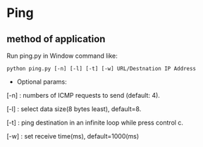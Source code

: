 # Ping

## method of application

Run ping.py in Window command like:

```
python ping.py [-n] [-l] [-t] [-w] URL/Destnation IP Address
```

- Optional params:

[-n] : numbers of ICMP requests to send (default: 4).

[-l] : select data size(8 bytes least), default=8.

[-t] : ping destination in an infinite loop while press control c.

[-w] : set receive time(ms), default=1000(ms)

